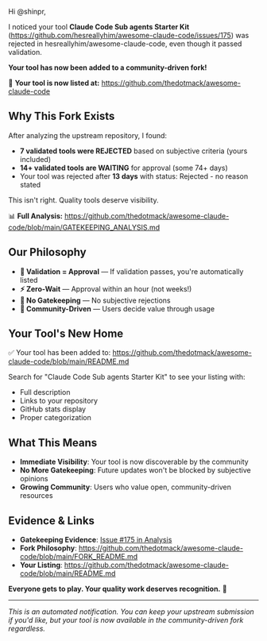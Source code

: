 Hi @shinpr,

I noticed your tool **Claude Code Sub agents Starter Kit** (https://github.com/hesreallyhim/awesome-claude-code/issues/175) was rejected in hesreallyhim/awesome-claude-code, even though it passed validation.

**Your tool has now been added to a community-driven fork!**

🎉 **Your tool is now listed at:** https://github.com/thedotmack/awesome-claude-code

## Why This Fork Exists

After analyzing the upstream repository, I found:
- **7 validated tools were REJECTED** based on subjective criteria (yours included)
- **14+ validated tools are WAITING** for approval (some 74+ days)
- Your tool was rejected after **13 days** with status: Rejected - no reason stated

This isn't right. Quality tools deserve visibility.

📊 **Full Analysis:** https://github.com/thedotmack/awesome-claude-code/blob/main/GATEKEEPING_ANALYSIS.md

## Our Philosophy

- **🎯 Validation = Approval** — If validation passes, you're automatically listed
- **⚡ Zero-Wait** — Approval within an hour (not weeks!)
- **🚫 No Gatekeeping** — No subjective rejections
- **🤝 Community-Driven** — Users decide value through usage

## Your Tool's New Home

✅ Your tool has been added to: https://github.com/thedotmack/awesome-claude-code/blob/main/README.md

Search for "Claude Code Sub agents Starter Kit" to see your listing with:
- Full description
- Links to your repository
- GitHub stats display
- Proper categorization

## What This Means

- **Immediate Visibility**: Your tool is now discoverable by the community
- **No More Gatekeeping**: Future updates won't be blocked by subjective opinions
- **Growing Community**: Users who value open, community-driven resources

## Evidence & Links

- **Gatekeeping Evidence**: [Issue #175 in Analysis](https://github.com/thedotmack/awesome-claude-code/blob/main/GATEKEEPING_ANALYSIS.md#part-1-validated-submissions-that-were-rejected)
- **Fork Philosophy**: https://github.com/thedotmack/awesome-claude-code/blob/main/FORK_README.md
- **Your Listing**: https://github.com/thedotmack/awesome-claude-code/blob/main/README.md

**Everyone gets to play. Your quality work deserves recognition.** 🚀

---
*This is an automated notification. You can keep your upstream submission if you'd like, but your tool is now available in the community-driven fork regardless.*
